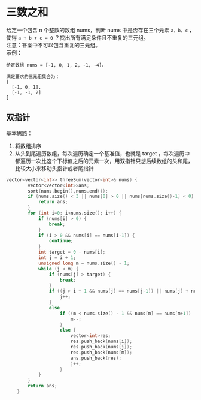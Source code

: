 # 三数之和
给定一个包含 n 个整数的数组 nums，判断 nums 中是否存在三个元素 ```a，b，c``` ，使得 ```a + b + c = 0``` ？找出所有满足条件且不重复的三元组。  
注意：答案中不可以包含重复的三元组。  
示例：  
```
给定数组 nums = [-1, 0, 1, 2, -1, -4]，

满足要求的三元组集合为：
[
  [-1, 0, 1],
  [-1, -1, 2]
]
```
## 双指针
基本思路：
1. 将数组排序
2. 从头到尾遍历数组，每次遍历确定一个基准值，也就是 target ，每次遍历中都遍历一次比这个下标值之后的元素一次，用双指针只想后续数组的头和尾，比较大小来移动头指针或者尾指针
```c++
vector<vector<int>> threeSum(vector<int>& nums) {
        vector<vector<int>>ans;
        sort(nums.begin(),nums.end());
        if (nums.size() < 3 || nums[0] > 0 || nums[nums.size()-1] < 0) {
            return ans;
        }
        for (int i=0; i<nums.size(); i++) {
            if (nums[i] > 0) {
                break;
            }
            if (i > 0 && nums[i] == nums[i-1]) {
                continue;
            }
            int target = 0 - nums[i];
            int j = i + 1;
            unsigned long m = nums.size() - 1;
            while (j < m) {
                if (nums[j] > target) {
                    break;
                }
                if ((j > i + 1 && nums[j] == nums[j-1]) || nums[j] + nums[m] < target) {
                    j++;
                }
                else
                    if ((m < nums.size() - 1 && nums[m] == nums[m+1]) || nums[j] + nums[m] > target) {
                        m--;
                    }
                    else {
                        vector<int>res;
                        res.push_back(nums[i]);
                        res.push_back(nums[j]);
                        res.push_back(nums[m]);
                        ans.push_back(res);
                        j++;
                    }
            }
        }
        return ans;
    }
```
